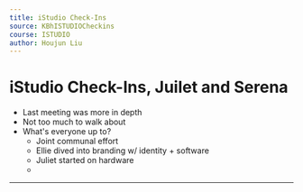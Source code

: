 ```yaml
---
title: iStudio Check-Ins
source: KBhISTUDIOCheckins
course: ISTUDIO
author: Houjun Liu
---
```


# iStudio Check-Ins, Juilet and Serena
* Last meeting was more in depth
* Not too much to walk about
* What's everyone up to?
	* Joint communal effort
	* Ellie dived into branding w/ identity + software
	* Juliet started on hardware
	* 

*** 
